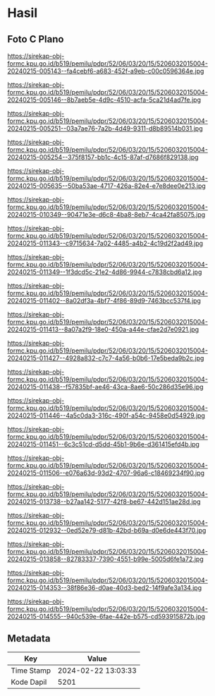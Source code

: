 # Hasil

## Foto C Plano

https://sirekap-obj-formc.kpu.go.id/b519/pemilu/pdpr/52/06/03/20/15/5206032015004-20240215-005143--fa4cebf6-a683-452f-a9eb-c00c0596364e.jpg

https://sirekap-obj-formc.kpu.go.id/b519/pemilu/pdpr/52/06/03/20/15/5206032015004-20240215-005146--8b7aeb5e-4d9c-4510-acfa-5ca21d4ad7fe.jpg

https://sirekap-obj-formc.kpu.go.id/b519/pemilu/pdpr/52/06/03/20/15/5206032015004-20240215-005251--03a7ae76-7a2b-4d49-9311-d8b89514b031.jpg

https://sirekap-obj-formc.kpu.go.id/b519/pemilu/pdpr/52/06/03/20/15/5206032015004-20240215-005254--375f8157-bb1c-4c15-87af-d7686f829138.jpg

https://sirekap-obj-formc.kpu.go.id/b519/pemilu/pdpr/52/06/03/20/15/5206032015004-20240215-005635--50ba53ae-4717-426a-82e4-e7e8dee0e213.jpg

https://sirekap-obj-formc.kpu.go.id/b519/pemilu/pdpr/52/06/03/20/15/5206032015004-20240215-010349--90471e3e-d6c8-4ba8-8eb7-4ca42fa85075.jpg

https://sirekap-obj-formc.kpu.go.id/b519/pemilu/pdpr/52/06/03/20/15/5206032015004-20240215-011343--c9715634-7a02-4485-a4b2-4c19d2f2ad49.jpg

https://sirekap-obj-formc.kpu.go.id/b519/pemilu/pdpr/52/06/03/20/15/5206032015004-20240215-011349--1f3dcd5c-21e2-4d86-9944-c7838cbd6a12.jpg

https://sirekap-obj-formc.kpu.go.id/b519/pemilu/pdpr/52/06/03/20/15/5206032015004-20240215-011402--8a02df3a-4bf7-4f86-89d9-7463bcc537f4.jpg

https://sirekap-obj-formc.kpu.go.id/b519/pemilu/pdpr/52/06/03/20/15/5206032015004-20240215-011413--8a07a2f9-18e0-450a-a44e-cfae2d7e0921.jpg

https://sirekap-obj-formc.kpu.go.id/b519/pemilu/pdpr/52/06/03/20/15/5206032015004-20240215-011427--4928a832-c7c7-4a56-b0b6-17e5beda9b2c.jpg

https://sirekap-obj-formc.kpu.go.id/b519/pemilu/pdpr/52/06/03/20/15/5206032015004-20240215-011438--f57835bf-ae46-43ca-8ae6-50c286d35e96.jpg

https://sirekap-obj-formc.kpu.go.id/b519/pemilu/pdpr/52/06/03/20/15/5206032015004-20240215-011446--4a5c0da3-316c-490f-a54c-9458e0d54929.jpg

https://sirekap-obj-formc.kpu.go.id/b519/pemilu/pdpr/52/06/03/20/15/5206032015004-20240215-011451--6c3c51cd-d5dd-45b1-9b6e-d361415efd4b.jpg

https://sirekap-obj-formc.kpu.go.id/b519/pemilu/pdpr/52/06/03/20/15/5206032015004-20240215-011506--e076a63d-93d2-4707-96a6-c18469234f90.jpg

https://sirekap-obj-formc.kpu.go.id/b519/pemilu/pdpr/52/06/03/20/15/5206032015004-20240215-013738--b27aa142-5177-42f8-be67-442d151ae28d.jpg

https://sirekap-obj-formc.kpu.go.id/b519/pemilu/pdpr/52/06/03/20/15/5206032015004-20240215-012932--0ed52e79-d81b-42bd-b69a-d0e6de443f70.jpg

https://sirekap-obj-formc.kpu.go.id/b519/pemilu/pdpr/52/06/03/20/15/5206032015004-20240215-013858--82783337-7390-4551-b99e-5005d6fe1a72.jpg

https://sirekap-obj-formc.kpu.go.id/b519/pemilu/pdpr/52/06/03/20/15/5206032015004-20240215-014353--38f86e36-d0ae-40d3-bed2-14f9afe3a134.jpg

https://sirekap-obj-formc.kpu.go.id/b519/pemilu/pdpr/52/06/03/20/15/5206032015004-20240215-014555--940c539e-6fae-442e-b575-cd593915872b.jpg


## Metadata

| Key        | Value               |
| ---------- | ------------------- |
| Time Stamp | 2024-02-22 13:03:33 |
| Kode Dapil | 5201                |



